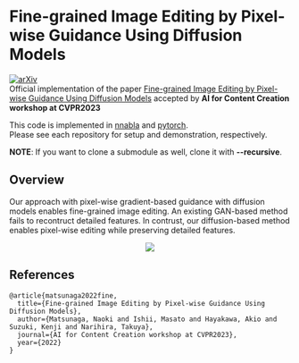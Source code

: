 # Fine-grained Image Editing by Pixel-wise Guidance Using Diffusion Models 
[![arXiv](https://img.shields.io/badge/arXiv-2212.02024-red)](https://arxiv.org/abs/2212.02024)  
Official implementation of the paper [Fine-grained Image Editing by Pixel-wise Guidance Using Diffusion Models](https://arxiv.org/abs/2212.02024) accepted by **AI for Content Creation workshop at CVPR2023**

This code is implemented in [nnabla](https://nnabla.org/) and [pytorch](https://pytorch.org/).  
Please see each repository for setup and demonstration, respectively.

**NOTE**: If you want to clone a submodule as well, clone it with **--recursive**.

## Overview
Our approach with pixel-wise gradient-based guidance with diffusion models enables fine-grained image editing. An existing GAN-based method fails to recontruct detailed features. In contrust, our diffusion-based method enables pixel-wise editing while preserving detailed features.
<p align="center">
  <img src="images/Animation.gif">
</p> 


## References
```
@article{matsunaga2022fine,
  title={Fine-grained Image Editing by Pixel-wise Guidance Using Diffusion Models},
  author={Matsunaga, Naoki and Ishii, Masato and Hayakawa, Akio and Suzuki, Kenji and Narihira, Takuya},
  journal={AI for Content Creation workshop at CVPR2023},
  year={2022}
}
```



